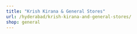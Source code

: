 ```yaml
---
title: "Krish Kirana & General Stores"
url: /hyderabad/krish-kirana-and-general-stores/
shop: general
---
```

